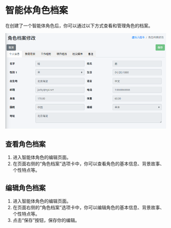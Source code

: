 # 智能体角色档案

在创建了一个智能体角色后，你可以通过以下方式查看和管理角色的档案。

![角色列表界面](../images/role-profile.png)

## 查看角色档案

1. 进入智能体角色的编辑页面。
2. 在页面右侧的“角色档案”选项卡中，你可以查看角色的基本信息、背景故事、个性特点等。

## 编辑角色档案

1. 进入智能体角色的编辑页面。
2. 在页面右侧的“角色档案”选项卡中，你可以编辑角色的基本信息、背景故事、个性特点等。
3. 点击“保存”按钮，保存你的编辑。

